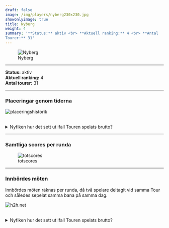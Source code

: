 ```yaml
---  
draft: false  
image: /img/players/nyberg230x230.jpg  
showonlyimage: true  
title: Nyberg  
weight: 4  
summary: '**Status:** aktiv <br> **Aktuell ranking:** 4 <br> **Antal
Tourer:** 31'  
---
```


<figure>
<img src="/img/players/nyberg230x230.jpg" alt="Nyberg" />
<figcaption aria-hidden="true">Nyberg</figcaption>
</figure>

------------------------------------------------------------------------

**Status:** aktiv  
**Aktuell ranking:** 4  
**Antal tourer:** 31

------------------------------------------------------------------------

### Placeringar genom tiderna

![placeringshistorik](/playerstats/Nyberg.placing.net.png) <br><br>
<details> <summary>Nyfiken hur det sett ut ifall Touren spelats
brutto?</summary> <p>

![placeringshistorik](/playerstats/Nyberg.placing.gross.png) </p>
</details>

------------------------------------------------------------------------

### Samtliga scores per runda

<figure>
<img src="/playerstats/Nyberg.totscores.png" alt="totscores" />
<figcaption aria-hidden="true">totscores</figcaption>
</figure>

------------------------------------------------------------------------

### Innbördes möten

Innbördes möten räknas per runda, då två spelare deltagit vid samma Tour
och således sepelat samma bana på samma dag.

![h2h.net](/playerstats/Nyberg.h2h.net.png) <br><br> <details>
<summary>Nyfiken hur det sett ut ifall Touren spelats brutto?</summary>
<p>

![h2h.gross](/playerstats/Nyberg.h2h.gross.png) </p> </details>
